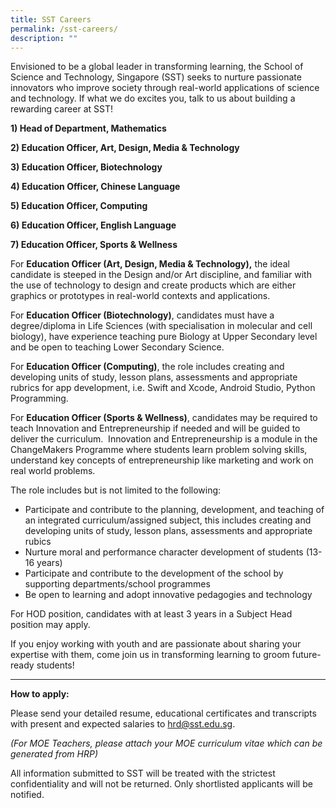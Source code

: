 ```yaml
---
title: SST Careers
permalink: /sst-careers/
description: ""
---
```

Envisioned to be a global leader in transforming learning, the School of Science and Technology, Singapore (SST) seeks to nurture passionate innovators who improve society through real-world applications of science and technology. If what we do excites you, talk to us about building a rewarding career at SST!

**1) Head of Department, Mathematics**

**2) Education Officer, Art, Design, Media & Technology**

**3) Education Officer, Biotechnology**

**4) Education Officer, Chinese Language**

**5) Education Officer, Computing**

**6) Education Officer, English Language**

**7) Education Officer, Sports & Wellness**

For **Education Officer (Art, Design, Media & Technology),** the ideal candidate is steeped in the Design and/or Art discipline, and familiar with the use of technology to design and create products which are either graphics or prototypes in real-world contexts and applications.

For **Education Officer (Biotechnology)**, candidates must have a degree/diploma in Life Sciences (with specialisation in molecular and cell biology), have experience teaching pure Biology at Upper Secondary level and be open to teaching Lower Secondary Science. 

For **Education Officer (Computing)**, the role includes creating and developing units of study, lesson plans, assessments and appropriate rubrics for app development, i.e. Swift and Xcode, Android Studio, Python Programming.

For **Education Officer (Sports & Wellness)**, candidates may be required to teach Innovation and Entrepreneurship if needed and will be guided to deliver the curriculum.  Innovation and Entrepreneurship is a module in the ChangeMakers Programme where students learn problem solving skills, understand key concepts of entrepreneurship like marketing and work on real world problems. 

The role includes but is not limited to the following:

*   Participate and contribute to the planning, development, and teaching of an integrated curriculum/assigned subject, this includes creating and developing units of study, lesson plans, assessments and appropriate rubics
*   Nurture moral and performance character development of students (13-16 years)
*   Participate and contribute to the development of the school by supporting departments/school programmes
*   Be open to learning and adopt innovative pedagogies and technology

For HOD position, candidates with at least 3 years in a Subject Head position may apply.

If you enjoy working with youth and are passionate about sharing your expertise with them, come join us in transforming learning to groom future-ready students!

* * *

**How to apply:**

Please send your detailed resume, educational certificates and transcripts with present and expected salaries to [hrd@sst.edu.sg](mailto:hrd@sst.edu.sg).

_(For MOE Teachers, please attach your MOE curriculum vitae which can be generated from HRP)_

All information submitted to SST will be treated with the strictest confidentiality and will not be returned. Only shortlisted applicants will be notified.